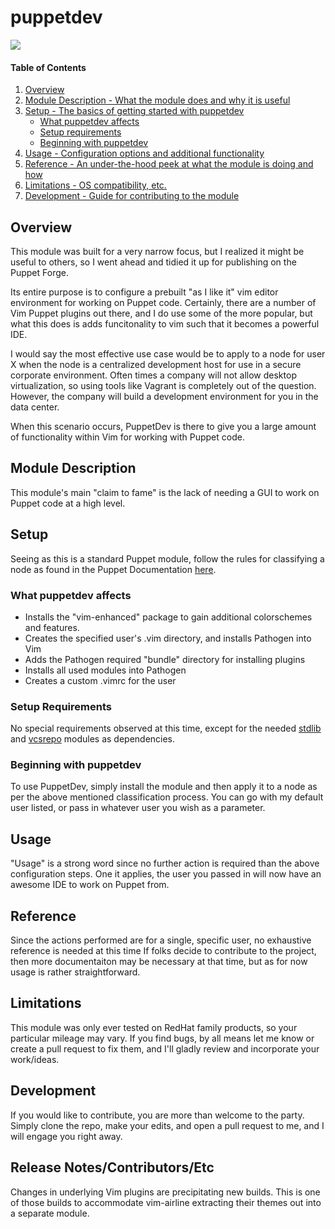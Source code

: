 
# puppetdev
![](https://travis-ci.org/cvquesty/puppetdev.svg?branch=production)
#### Table of Contents

1. [Overview](#overview)
2. [Module Description - What the module does and why it is useful](#module-description)
3. [Setup - The basics of getting started with puppetdev](#setup)
    * [What puppetdev affects](#what-puppetdev-affects)
    * [Setup requirements](#setup-requirements)
    * [Beginning with puppetdev](#beginning-with-puppetdev)
4. [Usage - Configuration options and additional functionality](#usage)
5. [Reference - An under-the-hood peek at what the module is doing and how](#reference)
5. [Limitations - OS compatibility, etc.](#limitations)
6. [Development - Guide for contributing to the module](#development)

## Overview

This module was built for a very narrow focus, but I realized it might be useful to others, so I went ahead and tidied it up for publishing on the Puppet Forge.

Its entire purpose is to configure a prebuilt "as I like it" vim editor environment for working on Puppet code.  Certainly, there are a number of Vim Puppet plugins out there, and I do use some of the more popular, but what this does is adds funcitonality to vim such that it becomes a powerful IDE.

I would say the most effective use case would be to apply to a node for user X when the node is a centralized development host for use in a secure corporate environment.  Often times a company will not allow desktop virtualization, so using tools like Vagrant is completely out of the question.  However, the company will build a development environment for you in the data center.

When this scenario occurs, PuppetDev is there to give you a large amount of functionality within Vim for working with Puppet code.

## Module Description

This module's main "claim to fame" is the lack of needing a GUI to work on Puppet code at a high level.

## Setup

Seeing as this is a standard Puppet module, follow the rules for classifying a node as found in the Puppet Documentation [here](http://docs.puppetlabs.com/pe/latest/console_classes_groups_getting_started.html).

### What puppetdev affects

* Installs the "vim-enhanced" package to gain additional colorschemes and features.
* Creates the specified user's .vim directory, and installs Pathogen into Vim
* Adds the Pathogen required "bundle" directory for installing plugins
* Installs all used modules into Pathogen
* Creates a custom .vimrc for the user

### Setup Requirements

No special requirements observed at this time, except for the needed [stdlib](https://forge.puppetlabs.com/puppetlabs/stdlib) and [vcsrepo](https://forge.puppetlabs.com/puppetlabs/vcsrepo) modules as dependencies.

### Beginning with puppetdev

To use PuppetDev, simply install the module and then apply it to a node as per the above mentioned classification process.  You can go with my default user listed, or pass in whatever user you wish as a parameter.

## Usage

"Usage" is a strong word since no further action is required than the above configuration steps.  One it applies, the user you passed in will now have an awesome IDE to work on Puppet from.

## Reference

Since the actions performed are for a single, specific user, no exhaustive reference is needed at this time  If folks decide to contribute to the project, then more documentaiton may be necessary at that time, but as for now usage is rather straightforward.

## Limitations

This module was only ever tested on RedHat family products, so your particular mileage may vary.  If you find bugs, by all means let me know or create a pull request to fix them, and I'll gladly review and incorporate your work/ideas.

## Development

If you would like to contribute, you are more than welcome to the party.  Simply clone the repo, make your edits, and open a pull request to me, and I will engage you right away.

## Release Notes/Contributors/Etc

Changes in underlying Vim plugins are precipitating new builds.  This is one of those builds to accommodate vim-airline extracting their themes out into a separate module.

